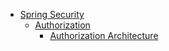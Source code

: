 - [Spring Security](/security/README.md)
  - [Authorization](/security/authorization/README.md)
    - [Authorization Architecture](/security/authorization/authz-arch/README.md)

